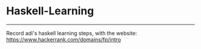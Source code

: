 # Haskell-Learning 
---

Record adi's haskell learning steps, with the website: https://www.hackerrank.com/domains/fp/intro

